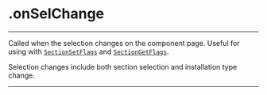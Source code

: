 # .onSelChange

---

Called when the selection changes on the component page. Useful for using with [`SectionSetFlags`][1] and [`SectionGetFlags`][2].

Selection changes include both section selection and installation type change.

---

[1]: SectionSetFlags.markdown
[2]: SectionGetFlags.markdown